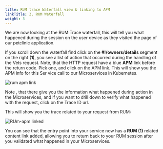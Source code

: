 ```yaml
---
title: RUM trace Waterfall view & linking to APM 
linkTitle: 3. RUM Waterfall
weight: 3
---
```


We are now looking at the RUM Trace waterfall, this will tell you what happened during the session on the user device as they visited the page of our petclinic application.

If you scroll down the waterfall find click on the **#!/owners/details** segment on the right **(1)**, you see a list of action that occurred during the handling of the Vets request. Note, that the HTTP request have a blue **APM** link before the return code. Pick one, and click on the APM link.  This will show you the APM info for this Ser vice call to our Microservices in Kubernetes.

![rum apm link](../../images/rum-trace.png)

Note , that there give you the information what happened during action in the Microservices, and if you want to   drill down to verify what happened with the request, click on the Trace ID url.

This will show you the trace related to your request from RUM:

![RUm-apm linked](../../images/rum-apm-waterfall.png)

You can see that the entry point into your service now has a **RUM (1)** related content link added, allowing you to return back to your RUM session after you validated what happened in your Microservices.
